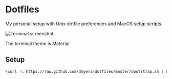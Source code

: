 # Dotfiles

My personal setup with Unix dotfile preferences and MacOS setup scripts.

![Terminal screenshot](https://raw.github.com/dmyers/dotfiles/master/screenshot.png)

The terminal theme is Material.

## Setup

```bash
\curl -L https://raw.github.com/dmyers/dotfiles/master/bootstrap.sh | bash
```
